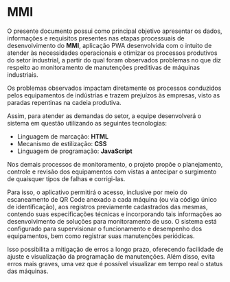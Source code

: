 # MMI

O presente documento possui como principal objetivo apresentar os dados, informações e requisitos presentes nas etapas processuais de desenvolvimento do **MMI**, 
aplicação PWA desenvolvida com o intuito de atender às necessidades operacionais e otimizar os processos produtivos do setor industrial, a partir do qual foram observados 
problemas no que diz respeito ao monitoramento de manutenções preditivas de máquinas industriais.

Os problemas observados impactam diretamente os processos conduzidos pelos equipamentos de indústrias e trazem prejuízos às empresas, visto as paradas repentinas na cadeia produtiva.

Assim, para atender as demandas do setor, a equipe desenvolverá o sistema em questão utilizando as seguintes tecnologias:

- Linguagem de marcação: **HTML**
- Mecanismo de estilização: **CSS**
- Linguagem de programação: **JavaScript**

Nos demais processos de monitoramento, o projeto propõe o planejamento, controle e revisão dos equipamentos com vistas a antecipar o surgimento de quaisquer tipos de falhas e corrigi-las.

Para isso, o aplicativo permitirá o acesso, inclusive por meio do escaneamento de QR Code anexado a cada máquina (ou via código único de identificação), aos registros previamente 
cadastrados das mesmas, contendo suas especificações técnicas e incorporando tais informações ao desenvolvimento de soluções para monitoramento de uso. 
O sistema está configurado para supervisionar o funcionamento e desempenho dos equipamentos, bem como registrar suas manutenções periódicas.

Isso possibilita a mitigação de erros a longo prazo, oferecendo facilidade de ajuste e visualização da programação de manutenções. 
Além disso, evita erros mais graves, uma vez que é possível visualizar em tempo real o status das máquinas.



    
